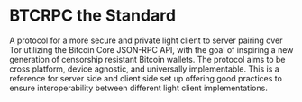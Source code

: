 # BTCRPC the Standard
A protocol for a more secure and private light client to server pairing over Tor utilizing the Bitcoin Core JSON-RPC API, with the goal of inspiring a new generation of censorship resistant Bitcoin wallets. The protocol aims to be cross platform, device agnostic, and universally implementable. This is a reference for server side and client side set up offering good practices to ensure interoperability between different light client implementations.
